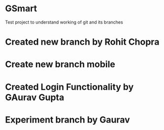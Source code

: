 # GSmart
Test project to understand working of git and its branches
# Created new branch by Rohit Chopra
# Create new branch mobile
# Created Login Functionality by GAurav Gupta
# Experiment branch by Gaurav 
